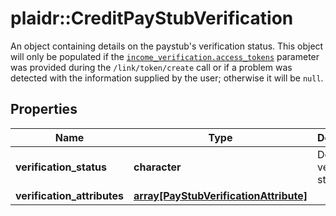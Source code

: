# plaidr::CreditPayStubVerification

An object containing details on the paystub's verification status. This object will only be populated if the [`income_verification.access_tokens`](/docs/api/tokens/#link-token-create-request-income-verification-access-tokens) parameter was provided during the `/link/token/create` call or if a problem was detected with the information supplied by the user; otherwise it will be `null`.

## Properties
Name | Type | Description | Notes
------------ | ------------- | ------------- | -------------
**verification_status** | **character** | Derived verification status. | 
**verification_attributes** | [**array[PayStubVerificationAttribute]**](PayStubVerificationAttribute.md) |  | 


